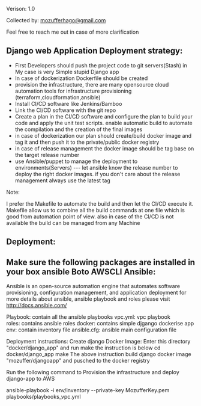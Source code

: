 Verison: 1.0

Collected by: mozufferhago@gmail.com

Feel free to reach me out in case of more clarification

Django web Application Deployment strategy: 
-------------------------------------------

- First Developers should push the project code to git servers(Stash) in My case is very Simple stupid Django app 
- In case of dockerization Dockerfile should be created 
- provision the infrastructure, there are many opensource cloud automation tools for infrastructure provisioning (terraform,cloudformation,ansible)  
- Install CI/CD software like Jenkins/Bamboo 
- Link the CI/CD software with the git repo 
- Create a plan in the CI/CD software and configure the plan to build your code and apply the unit test scripts. enable automatic build to automate the compilation and the creation of the final images
- in case of dockerization our plan should  create/build docker image and tag it and then push it to the private/public docker registry
- in case of release management the docker image should be tag base on the target release number 
- use Ansible/puppet to manage the deployment to environments(Servers) --- let ansible know the release number to deploy the right docker images. if you don't care about the release management always use the latest tag  

Note: 

   I prefer the Makefile to automate the build and then let the CI/CD  execute it.  Makefile allow us to combine all the build commands at one file which is good from automation point of view. also in case of the CI/CD is not available the build can be managed from any Machine

Deployment:
----------
Make sure the following packages are installed in your box 
ansible
Boto
AWSCLI 
Ansible:
--------
Ansible is an open-source automation engine that automates software provisioning, configuration management, and application deployment
for more details about ansible, ansible playbook and roles please visit http://docs.ansible.com/

Playbook:  contain all the ansible playbooks
  vpc.yml: vpc playbook  
roles: contains ansible roles 
docker: contains simple djgango dockerise app
env: contain inventory file
ansible.cfg: ansible main configuration file 

Deployment instructions:
Create django Docker Image:
Enter this directory "docker/django_app" and run make the instruction is below
cd  docker/django_app
make 
The above instruction build django docker image "mozuffer/djangoapp" and pusched to the docker registry

Run the following command to Provision the infrastructure and deploy django-app to AWS  

ansible-playbook -i env/inventory --private-key MozufferKey.pem  playbooks/playbooks_vpc.yml
